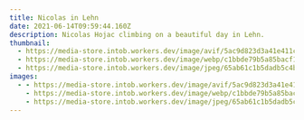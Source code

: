 ```yaml
---
title: Nicolas in Lehn
date: 2021-06-14T09:59:44.160Z
description: Nicolas Hojac climbing on a beautiful day in Lehn.
thumbnail:
  - https://media-store.intob.workers.dev/image/avif/5ac9d823d3a41e411c885f7752f99370cca41f71b30e3f279fef92d9d9bbb2cc
  - https://media-store.intob.workers.dev/image/webp/c1bbde79b5a85bacf17fa536b9e470269f47a3ec7692b066c83b2f241f0ce1c5
  - https://media-store.intob.workers.dev/image/jpeg/65ab61c1b5dadb5c4ba118c85b542ee3023bf2e9e920fe1e1ce5d577b03ab5a5
images:
  - - https://media-store.intob.workers.dev/image/avif/5ac9d823d3a41e411c885f7752f99370cca41f71b30e3f279fef92d9d9bbb2cc
    - https://media-store.intob.workers.dev/image/webp/c1bbde79b5a85bacf17fa536b9e470269f47a3ec7692b066c83b2f241f0ce1c5
    - https://media-store.intob.workers.dev/image/jpeg/65ab61c1b5dadb5c4ba118c85b542ee3023bf2e9e920fe1e1ce5d577b03ab5a5
---
```

